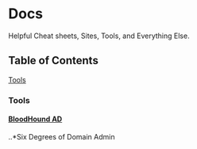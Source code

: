 # Docs
Helpful Cheat sheets, Sites, Tools, and Everything Else.


## Table of Contents
[Tools](#Tools)
### Tools
#### [BloodHound AD](https://github.com/BloodHoundAD/BloodHound)
  ..*Six Degrees of Domain Admin
